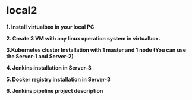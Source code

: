 # local2

**1. Install virtualbox in your local PC**




**2. Create 3 VM with any linux operation system in virtualbox.**




**3.Kubernetes cluster Installation with 1 master and 1 node (You can use the Server-1 and Server-2)**




**4. Jenkins installation in Server-3**




**5. Docker registry installation in Server-3**






**6. Jenkins pipeline project description**
